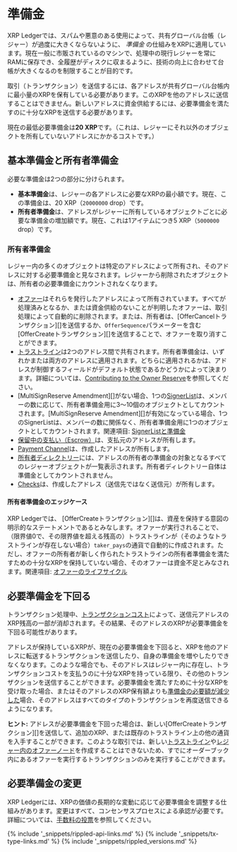 # 準備金

XRP Ledgerでは、スパムや悪意のある使用によって、共有グローバル台帳（レジャー）が過度に大きくならないように、 _準備金_ の仕組みをXRPに適用しています。現在一般に市販されているのマシンで、処理中の現行レジャーを常にRAMに保存でき、全履歴がディスクに収まるように、技術の向上に合わせて台帳が大きくなるのを制限することが目的です。

取引（トランザクション）を送信するには、各アドレスが共有グローバル台帳内に最小量のXRPを保有している必要があります。このXRPを他のアドレスに送信することはできません。新しいアドレスに資金供給するには、必要準備金を満たすのに十分なXRPを送信する必要があります。

現在の最低必要準備金は**20 XRP**です。（これは、レジャーにそれ以外のオブジェクトを所有していないアドレスにかかるコストです。）


## 基本準備金と所有者準備金

必要な準備金は2つの部分に分けられます。

* **基本準備金**は、レジャーの各アドレスに必要なXRPの最小額です。現在、この準備金は、20 XRP（`20000000` drop）です。
* **所有者準備金**は、アドレスがレジャーに所有しているオブジェクトごとに必要な準備金の増加額です。現在、これは1アイテムにつき5 XRP（`5000000` drop）です。


### 所有者準備金

レジャー内の多くのオブジェクトは特定のアドレスによって所有され、そのアドレスに対する必要準備金と見なされます。レジャーから削除されたオブジェクトは、所有者の必要準備金にカウントされなくなります。

- [オファー](offer.html)はそれらを発行したアドレスによって所有されています。すべてが処理済みとなるか、または資金供給のないことが判明したオファーは、取引処理によって自動的に削除されます。または、所有者は、[OfferCancelトランザクション][]を送信するか、`OfferSequence`パラメーターを含む[OfferCreateトランザクション][]を送信することで、オファーを取り消すことができます。
- [トラストライン](ripplestate.html)は2つのアドレス間で共有されます。所有者準備金は、いずれかまたは両方のアドレスに適用されます。どちらに適用されるかは、アドレスが制御するフィールドがデフォルト状態であるかどうかによって決まります。詳細については、[Contributing to the Owner Reserve](ripplestate.html#所有者の準備金への資金供給)を参照してください。
- [MultiSignReserve Amendment][]がない場合、1つの[SignerList](signerlist.html)は、メンバーの数に応じて、所有者準備金用に3～10個のオブジェクトとしてカウントされます。[MultiSignReserve Amendment][]が有効になっている場合、1つのSignerListは、メンバーの数に関係なく、所有者準備金用に1つのオブジェクトとしてカウントされます。関連項目: [SignerListと準備金](signerlist.html#signerlistと準備金)
- [保留中の支払い（Escrow）](escrow-object.html)は、支払元のアドレスが所有します。
- [Payment Channel](use-payment-channels.html)は、作成したアドレスが所有します。
- [所有者ディレクトリー](directorynode.html)には、アドレスの所有者の準備金の対象となるすべてのレジャーオブジェクトが一覧表示されます。所有者ディレクトリー自体は準備金としてカウントされません。
- [Checks](checks.html)は、作成したアドレス（送信先ではなく送信元）が所有します。


#### 所有者準備金のエッジケース

XRP Ledgerでは、 [OfferCreateトランザクション][]は、資産を保持する意図の明示的なステートメントであるとみなします。オファーが実行されることで、（限界値0で、その限界値を超える残高の）トラストラインが（そのようなトラストラインが存在しない場合）`taker_pays`の通貨で自動的に作成されます。ただし、オファーの所有者が新しく作られたトラストラインの所有者準備金を満たすための十分なXRPを保持していない場合、そのオファーは資金不足とみなされます。関連項目: [オファーのライフサイクル](offers.html#オファーのライフサイクル)


## 必要準備金を下回る

トランザクション処理中、[トランザクションコスト](transaction-cost.html)によって、送信元アドレスのXRP残高の一部が消却されます。その結果、そのアドレスのXRPが必要準備金を下回る可能性があります。

アドレスが保持しているXRPが、現在の必要準備金を下回ると、XRPを他のアドレスに転送するトランザクションを送信したり、自身の準備金を増やしたりできなくなります。このような場合でも、そのアドレスはレジャー内に存在し、トランザクションコストを支払うのに十分なXRPを持っている限り、その他のトランザクションを送信することができます。必要準備金を満たすために十分なXRPを受け取った場合、またはそのアドレスのXRP保有額よりも[準備金の必要額が減少した](#必要準備金の変更)場合、そのアドレスはすべてのタイプのトランザクションを再度送信できるようになります。

**ヒント:** アドレスが必要準備金を下回った場合は、新しい[OfferCreateトランザクション][]を送信して、追加のXRP、または既存のトラストライン上の他の通貨を入手することができます。このような取引では、新しい[トラストライン](ripplestate.html)や[レジャー内のオファーノード](offer.html)を作成することはできないため、すでにオーダーブック内にあるオファーを実行するトランザクションのみを実行することができます。


## 必要準備金の変更

XRP Ledgerには、XRPの価値の長期的な変動に応じて必要準備金を調整する仕組みがあります。変更はすべて、コンセンサスプロセスによる承認が必要です。詳細については、[手数料の投票](fee-voting.html)を参照してください。

<!--{# common link defs #}-->
{% include '_snippets/rippled-api-links.md' %}
{% include '_snippets/tx-type-links.md' %}
{% include '_snippets/rippled_versions.md' %}
